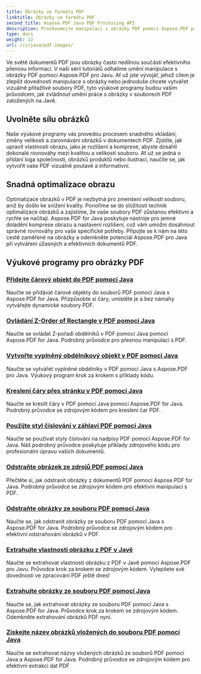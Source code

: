 ```yaml
---
title: Obrázky ve formátu PDF
linktitle: Obrázky ve formátu PDF
second_title: Aspose.PDF Java PDF Processing API
description: Prozkoumejte manipulaci s obrázky PDF pomocí Aspose.PDF pro Java. Naučte se vkládat, upravovat a optimalizovat obrázky do PDF bez námahy.
type: docs
weight: 12
url: /cs/java/pdf-images/
---
```


Ve světě dokumentů PDF jsou obrázky často nedílnou součástí efektivního přenosu informací. V naší sérii tutoriálů odhalíme umění manipulace s obrázky PDF pomocí Aspose.PDF pro Javu. Ať už jste vývojář, jehož cílem je zlepšit dovednosti manipulace s obrázky nebo jednoduše chcete vytvářet vizuálně přitažlivé soubory PDF, tyto výukové programy budou vaším průvodcem, jak zvládnout umění práce s obrázky v souborech PDF založených na Javě.

## Uvolněte sílu obrázků

Naše výukové programy vás provedou procesem snadného vkládání, změny velikosti a zarovnávání obrázků v dokumentech PDF. Zjistíte, jak upravit vlastnosti obrazu, jako je rozlišení a komprese, abyste dosáhli dokonalé rovnováhy mezi kvalitou a velikostí souboru. Ať už se jedná o přidání loga společnosti, obrázků produktů nebo ilustrací, naučíte se, jak vytvořit vaše PDF vizuálně poutavé a informativní.

## Snadná optimalizace obrazu

Optimalizace obrázků v PDF je nezbytná pro zmenšení velikosti souboru, aniž by došlo ke snížení kvality. Ponoříme se do složitosti technik optimalizace obrázků a zajistíme, že vaše soubory PDF zůstanou efektivní a rychle se načítají. Aspose.PDF for Java poskytuje nástroje pro jemné doladění komprese obrazu a nastavení rozlišení, což vám umožní dosáhnout správné rovnováhy pro vaše specifické potřeby. Připojte se k nám na této cestě zaměřené na obrázky a odemkněte potenciál Aspose.PDF pro Java při vytváření úžasných a efektivních dokumentů PDF.

## Výukové programy pro obrázky PDF
### [Přidejte čárový objekt do PDF pomocí Java](./add-line-object-to-pdf-using-java/)
Naučte se přidávat čárové objekty do souborů PDF pomocí Java s Aspose.PDF for Java. Přizpůsobte si čáry, umístěte je a bez námahy vytvářejte dynamické soubory PDF.
### [Ovládání Z-Order of Rectangle v PDF pomocí Java](./controlling-z-order-of-rectangle-in-pdf-with-java/)
Naučte se ovládat Z-pořadí obdélníků v PDF pomocí Java pomocí Aspose.PDF for Java. Podrobný průvodce pro přesnou manipulaci s PDF.
### [Vytvořte vyplněný obdélníkový objekt v PDF pomocí Java](./create-filled-rectangle-object-in-pdf-using-java/)
Naučte se vytvářet vyplněné obdélníky v PDF pomocí Java s Aspose.PDF pro Java. Výukový program krok za krokem s příklady kódu.
### [Kreslení čáry přes stránku v PDF pomocí Java](./drawing-line-across-the-page-in-pdf-with-java/)
Naučte se kreslit čáry v PDF pomocí Java pomocí Aspose.PDF for Java. Podrobný průvodce se zdrojovým kódem pro kreslení čar PDF.
### [Použijte styl číslování v záhlaví PDF pomocí Java](./apply-numbering-style-in-heading-of-pdf-using-java/)
Naučte se používat styly číslování na nadpisy PDF pomocí Aspose.PDF for Java. Náš podrobný průvodce poskytuje příklady zdrojového kódu pro profesionální úpravu vašich dokumentů.
### [Odstraňte obrázek ze zdrojů PDF pomocí Java](./delete-image-from-pdf-resources-using-java/)
Přečtěte si, jak odstranit obrázky z dokumentů PDF pomocí Aspose.PDF for Java. Podrobný průvodce se zdrojovým kódem pro efektivní manipulaci s PDF.
### [Odstraňte obrázky ze souboru PDF pomocí Java](./delete-images-from-pdf-file-using-java/)
Naučte se, jak odstranit obrázky ze souboru PDF pomocí Java s Aspose.PDF for Java. Podrobný průvodce se zdrojovým kódem pro efektivní odstraňování obrázků v PDF.
### [Extrahujte vlastnosti obrázku z PDF v Javě](./extract-image-properties-from-pdf-in-java/)
Naučte se extrahovat vlastnosti obrázku z PDF v Javě pomocí Aspose.PDF pro Javu. Průvodce krok za krokem se zdrojovým kódem. Vylepšete své dovednosti ve zpracování PDF ještě dnes!
### [Extrahujte obrázky ze souboru PDF pomocí Java](./extract-images-from-pdf-file-using-java/)
Naučte se, jak extrahovat obrázky ze souboru PDF pomocí Java s Aspose.PDF for Java. Průvodce krok za krokem se zdrojovým kódem. Odemkněte extrahování obrázků PDF nyní.
### [Získejte název obrázků vložených do souboru PDF pomocí Java](./get-name-of-images-embedded-in-pdf-file-using-java/)
Naučte se extrahovat názvy vložených obrázků ze souborů PDF pomocí Java a Aspose.PDF for Java. Podrobný průvodce se zdrojovým kódem pro efektivní extrakci dat PDF